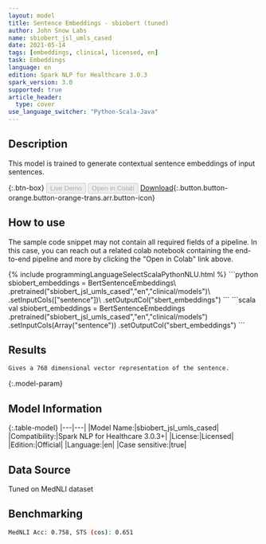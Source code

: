 ```yaml
---
layout: model
title: Sentence Embeddings - sbiobert (tuned)
author: John Snow Labs
name: sbiobert_jsl_umls_cased
date: 2021-05-14
tags: [embeddings, clinical, licensed, en]
task: Embeddings
language: en
edition: Spark NLP for Healthcare 3.0.3
spark_version: 3.0
supported: true
article_header:
  type: cover
use_language_switcher: "Python-Scala-Java"
---
```


## Description

This model is trained to generate contextual sentence embeddings of input sentences.

{:.btn-box}
<button class="button button-orange" disabled>Live Demo</button>
<button class="button button-orange" disabled>Open in Colab</button>
[Download](https://s3.amazonaws.com/auxdata.johnsnowlabs.com/clinical/models/sbiobert_jsl_umls_cased_en_3.0.3_3.0_1621017125093.zip){:.button.button-orange.button-orange-trans.arr.button-icon}

## How to use

The sample code snippet may not contain all required fields of a pipeline. In this case, you can reach out a related colab notebook containing the end-to-end pipeline and more by clicking the "Open in Colab" link above.




<div class="tabs-box" markdown="1">
{% include programmingLanguageSelectScalaPythonNLU.html %}
```python
sbiobert_embeddings = BertSentenceEmbeddings\
         .pretrained("sbiobert_jsl_umls_cased","en","clinical/models")\
         .setInputCols(["sentence"])\
         .setOutputCol("sbert_embeddings")
```
```scala
val sbiobert_embeddings = BertSentenceEmbeddings
        .pretrained("sbiobert_jsl_umls_cased","en","clinical/models")
        .setInputCols(Array("sentence"))
        .setOutputCol("sbert_embeddings")
```
</div>

## Results

```bash
Gives a 768 dimensional vector representation of the sentence.
```

{:.model-param}
## Model Information

{:.table-model}
|---|---|
|Model Name:|sbiobert_jsl_umls_cased|
|Compatibility:|Spark NLP for Healthcare 3.0.3+|
|License:|Licensed|
|Edition:|Official|
|Language:|en|
|Case sensitive:|true|

## Data Source

Tuned on MedNLI dataset

## Benchmarking

```bash
MedNLI Acc: 0.758, STS (cos): 0.651
```